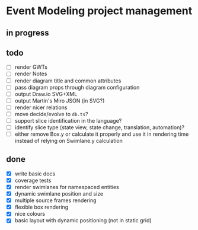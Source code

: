 # Event Modeling project management

## in progress

## todo

- [ ] render GWTs
- [ ] render Notes
- [ ] render diagram title and common attributes
- [ ] pass diagram props through diagram configuration
- [ ] output Draw.io SVG+XML
- [ ] output Martin's Miro JSON (in SVG?)
- [ ] render nicer relations
- [ ] move decide/evolve to `db.ts`?
- [ ] support slice identification in the language?
- [ ] identify slice type (state view, state change, translation, automation)?
- [ ] either remove Box.y or calculate it properly and use it in rendering time instead of relying on Swimlane.y calculation

## done

- [x] write basic docs
- [x] coverage tests
- [x] render swimlanes for namespaced entities
- [x] dynamic swimlane position and size
- [x] multiple source frames rendering
- [x] flexible box rendering
- [x] nice colours
- [x] basic layout with dynamic positioning (not in static grid)
